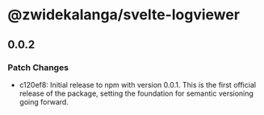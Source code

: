 # @zwidekalanga/svelte-logviewer

## 0.0.2

### Patch Changes

- c120ef8: Initial release to npm with version 0.0.1. This is the first official release of the package, setting the foundation for semantic versioning going forward.
